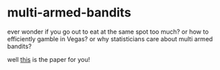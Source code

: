# multi-armed-bandits
ever wonder if you go out to eat at the same spot too much?
or how to efficiently gamble in Vegas?
or why statisticians care about multi armed bandits?

well [this](multiArmedBandit.pdf) is the paper for you!
